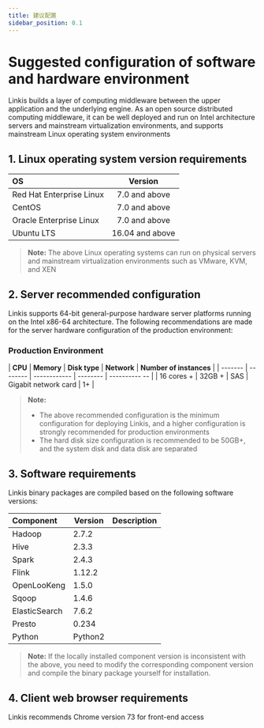 ```yaml
---
title: 建议配置
sidebar_position: 0.1
---
```


# Suggested configuration of software and hardware environment

Linkis builds a layer of computing middleware between the upper application and the underlying engine. As an open source distributed computing middleware, it can be well deployed and run on Intel architecture servers and mainstream virtualization environments, and supports mainstream Linux operating system environments

## 1. Linux operating system version requirements

| OS | Version |
| :---------------------- | :----------: |
| Red Hat Enterprise Linux | 7.0 and above |
| CentOS | 7.0 and above |
| Oracle Enterprise Linux | 7.0 and above |
| Ubuntu LTS | 16.04 and above |

> **Note:** The above Linux operating systems can run on physical servers and mainstream virtualization environments such as VMware, KVM, and XEN

## 2. Server recommended configuration

Linkis supports 64-bit general-purpose hardware server platforms running on the Intel x86-64 architecture. The following recommendations are made for the server hardware configuration of the production environment:

### Production Environment

| **CPU** | **Memory** | **Disk type** | **Network** | **Number of instances** |
| ------- | -------- | ------------ | -------- | ---------- -- |
| 16 cores + | 32GB + | SAS | Gigabit network card | 1+ |

> **Note:**
>
> - The above recommended configuration is the minimum configuration for deploying Linkis, and a higher configuration is strongly recommended for production environments
> - The hard disk size configuration is recommended to be 50GB+, and the system disk and data disk are separated

## 3. Software requirements

Linkis binary packages are compiled based on the following software versions:

| Component | Version | Description |
| :------------ | ------- | ---- |
| Hadoop | 2.7.2 | |
| Hive | 2.3.3 | |
| Spark | 2.4.3 | |
| Flink | 1.12.2 | |
| OpenLooKeng | 1.5.0 | |
| Sqoop | 1.4.6 | |
| ElasticSearch | 7.6.2 | |
| Presto | 0.234 | |
| Python | Python2 | |

> **Note:**
> If the locally installed component version is inconsistent with the above, you need to modify the corresponding component version and compile the binary package yourself for installation.

## 4. Client web browser requirements

Linkis recommends Chrome version 73 for front-end access